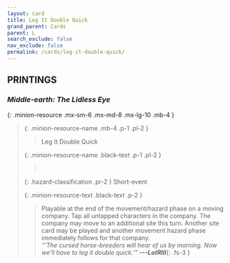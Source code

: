 ```yaml
---
layout: card
title: Leg It Double Quick
grand_parent: Cards
parent: L
search_exclude: false
nav_exclude: false
permalink: /cards/leg-it-double-quick/
---
```


## PRINTINGS


### _Middle-earth: The Lidless Eye_

{: .minion-resource .mx-sm-6 .mx-md-8 .mx-lg-10 .mb-4 }
> {: .minion-resource-name .mb-4 .p-1 .pl-2 }
> > <div class="hazard-mp"></div>
> > <div class="card-name">Leg It Double Quick</div>
>
> {: .minion-resource-name .black-text .p-1 .pl-2 }
> > &nbsp;
>
> {: .hazard-classification .pr-2 }
> Short-event
>
> {: .minion-resource-text .black-text .p-2 }
> > Playable at the end of the movement/hazard phase on a moving company. Tap all untapped characters in the company. The company may move to an additional site this turn. Another site card may be played and another movement hazard phase immediately follows for that company.   <br>_“‘The cursed horse-breeders will hear of us by morning. Now we'll have to leg it double quick.’”_ ***---&#65279;LotRIII***{: .fs-3 }  
> 
